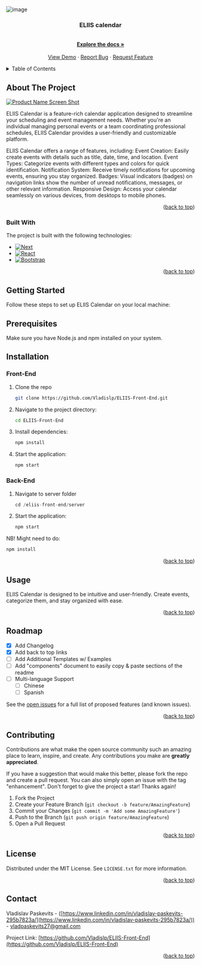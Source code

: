 <a name="readme-top"></a>

<!-- PROJECT LOGO -->
<br />

![image](https://github.com/Vladislp/ELIIS-Front-End/assets/42935979/bdab3ab0-399d-40ac-8c22-ccf8a3796303)


  <h3 align="center">ELIIS calendar</h3>

  <p align="center">
    <br />
    <a href="https://github.com/Vladislp/ELIIS-Front-End/wiki"><strong>Explore the docs »</strong></a>
    <br />
    <br />
    <a href="">View Demo</a>
    ·
    <a href="https://github.com/Vladislp/ELIIS-Front-End/issues/new?assignees=&labels=&projects=&template=bug_report.md&title=">Report Bug</a>
    ·
    <a href="https://github.com/Vladislp/ELIIS-Front-End/issues/new?assignees=&labels=&projects=&template=feature_request.md&title=">Request Feature</a>
  </p>
</div>



<!-- TABLE OF CONTENTS -->
<details>
  <summary>Table of Contents</summary>
  <ol>
    <li>
      <a href="#about-the-project">About The Project</a>
      <ul>
        <li><a href="#built-with">Built With</a></li>
      </ul>
    </li>
    <li>
      <a href="#getting-started">Getting Started</a>
      <ul>
        <li><a href="#prerequisites">Prerequisites</a></li>
        <li><a href="#installation">Installation</a></li>
      </ul>
    </li>
    <li><a href="#usage">Usage</a></li>
    <li><a href="#roadmap">Roadmap</a></li>
    <li><a href="#contributing">Contributing</a></li>
    <li><a href="#license">License</a></li>
    <li><a href="#contact">Contact</a></li>
    <li><a href="#acknowledgments">Acknowledgments</a></li>
  </ol>
</details>



<!-- ABOUT THE PROJECT -->
## About The Project

[![Product Name Screen Shot][product-screenshot]](https://example.com)

ELIIS Calendar is a feature-rich calendar application designed to streamline your scheduling and event management needs. Whether you're an individual managing personal events or a team coordinating professional schedules, ELIIS Calendar provides a user-friendly and customizable platform.

ELIIS Calendar offers a range of features, including:
Event Creation: Easily create events with details such as title, date, time, and location.
Event Types: Categorize events with different types and colors for quick identification.
Notification System: Receive timely notifications for upcoming events, ensuring you stay organized.
Badges: Visual indicators (badges) on navigation links show the number of unread notifications, messages, or other relevant information.
Responsive Design: Access your calendar seamlessly on various devices, from desktops to mobile phones.

<p align="right">(<a href="#readme-top">back to top</a>)</p>



### Built With
The project is built with the following technologies:

* [![Next][Next.js]][Next-url]
* [![React][React.js]][React-url]
* [![Bootstrap][Bootstrap.com]][Bootstrap-url]

<p align="right">(<a href="#readme-top">back to top</a>)</p>



<!-- GETTING STARTED -->
## Getting Started

Follow these steps to set up ELIIS Calendar on your local machine:
## Prerequisites

Make sure you have Node.js and npm installed on your system.

## Installation

### Front-End
1. Clone the repo
   ```sh
   git clone https://github.com/Vladislp/ELIIS-Front-End.git
   ```
2. Navigate to the project directory:
   ```sh
   cd ELIIS-Front-End
   ```
3. Install dependencies:
   ```js
   npm install
   ```
4. Start the application:
   ```js
   npm start
   ```
### Back-End
1. Navigate to server folder
   ```js
   cd /eliis-front-end/server
   ```
2. Start the application:
   ```js
   npm start
   ```
NB! Might need to do:
   ```js
   npm install
   ```
<p align="right">(<a href="#readme-top">back to top</a>)</p>



<!-- USAGE EXAMPLES -->
## Usage

ELIIS Calendar is designed to be intuitive and user-friendly. Create events, categorize them, and stay organized with ease.

<p align="right">(<a href="#readme-top">back to top</a>)</p>



<!-- ROADMAP -->
## Roadmap

- [x] Add Changelog
- [x] Add back to top links
- [ ] Add Additional Templates w/ Examples
- [ ] Add "components" document to easily copy & paste sections of the readme
- [ ] Multi-language Support
    - [ ] Chinese
    - [ ] Spanish

See the [open issues](https://github.com/Vladislp/ELIIS-Front-End/issues) for a full list of proposed features (and known issues).

<p align="right">(<a href="#readme-top">back to top</a>)</p>



<!-- CONTRIBUTING -->
## Contributing

Contributions are what make the open source community such an amazing place to learn, inspire, and create. Any contributions you make are **greatly appreciated**.

If you have a suggestion that would make this better, please fork the repo and create a pull request. You can also simply open an issue with the tag "enhancement".
Don't forget to give the project a star! Thanks again!

1. Fork the Project
2. Create your Feature Branch (`git checkout -b feature/AmazingFeature`)
3. Commit your Changes (`git commit -m 'Add some AmazingFeature'`)
4. Push to the Branch (`git push origin feature/AmazingFeature`)
5. Open a Pull Request

<p align="right">(<a href="#readme-top">back to top</a>)</p>



<!-- LICENSE -->
## License

Distributed under the MIT License. See `LICENSE.txt` for more information.

<p align="right">(<a href="#readme-top">back to top</a>)</p>



<!-- CONTACT -->
## Contact

Vladislav Paskevits - ([https://www.linkedin.com/in/vladislav-paskevits-295b7823a/](https://www.linkedin.com/in/vladislav-paskevits-295b7823a/)) - vladpaskevits27@gmail.com

Project Link: [https://github.com/Vladislp/ELIIS-Front-End](https://github.com/Vladislp/ELIIS-Front-End)

<p align="right">(<a href="#readme-top">back to top</a>)</p>


<!-- MARKDOWN LINKS & IMAGES -->
<!-- https://www.markdownguide.org/basic-syntax/#reference-style-links -->
[contributors-shield]: https://img.shields.io/github/contributors/othneildrew/Best-README-Template.svg?style=for-the-badge
[contributors-url]: https://github.com/othneildrew/Best-README-Template/graphs/contributors
[forks-shield]: https://img.shields.io/github/forks/othneildrew/Best-README-Template.svg?style=for-the-badge
[forks-url]: https://github.com/othneildrew/Best-README-Template/network/members
[stars-shield]: https://img.shields.io/github/stars/othneildrew/Best-README-Template.svg?style=for-the-badge
[stars-url]: https://github.com/othneildrew/Best-README-Template/stargazers
[issues-shield]: https://img.shields.io/github/issues/othneildrew/Best-README-Template.svg?style=for-the-badge
[issues-url]: https://github.com/othneildrew/Best-README-Template/issues
[license-shield]: https://img.shields.io/github/license/othneildrew/Best-README-Template.svg?style=for-the-badge
[license-url]: https://github.com/othneildrew/Best-README-Template/blob/master/LICENSE.txt
[linkedin-shield]: https://img.shields.io/badge/-LinkedIn-black.svg?style=for-the-badge&logo=linkedin&colorB=555
[linkedin-url]: https://linkedin.com/in/othneildrew
[product-screenshot]: images/screenshot.png
[Next.js]: https://img.shields.io/badge/next.js-000000?style=for-the-badge&logo=nextdotjs&logoColor=white
[Next-url]: https://nextjs.org/
[React.js]: https://img.shields.io/badge/React-20232A?style=for-the-badge&logo=react&logoColor=61DAFB
[React-url]: https://reactjs.org/
[Vue.js]: https://img.shields.io/badge/Vue.js-35495E?style=for-the-badge&logo=vuedotjs&logoColor=4FC08D
[Vue-url]: https://vuejs.org/
[Angular.io]: https://img.shields.io/badge/Angular-DD0031?style=for-the-badge&logo=angular&logoColor=white
[Angular-url]: https://angular.io/
[Svelte.dev]: https://img.shields.io/badge/Svelte-4A4A55?style=for-the-badge&logo=svelte&logoColor=FF3E00
[Svelte-url]: https://svelte.dev/
[Laravel.com]: https://img.shields.io/badge/Laravel-FF2D20?style=for-the-badge&logo=laravel&logoColor=white
[Laravel-url]: https://laravel.com
[Bootstrap.com]: https://img.shields.io/badge/Bootstrap-563D7C?style=for-the-badge&logo=bootstrap&logoColor=white
[Bootstrap-url]: https://getbootstrap.com
[JQuery.com]: https://img.shields.io/badge/jQuery-0769AD?style=for-the-badge&logo=jquery&logoColor=white
[JQuery-url]: https://jquery.com 
